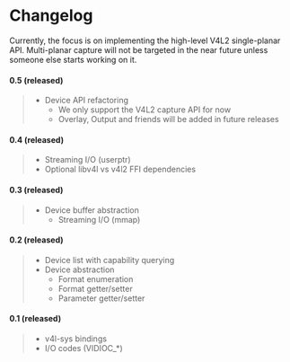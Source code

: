 # Changelog

Currently, the focus is on implementing the high-level V4L2 single-planar API.
Multi-planar capture will not be targeted in the near future unless someone else starts working on it.



#### 0.5 (released)

> * Device API refactoring
>   * We only support the V4L2 capture API for now
>   * Overlay, Output and friends will be added in future releases

#### 0.4 (released)

> * Streaming I/O (userptr)
> * Optional libv4l vs v4l2 FFI dependencies

#### 0.3 (released)
> * Device buffer abstraction
>   * Streaming I/O (mmap)

#### 0.2 (released)
> * Device list with capability querying
> * Device abstraction
>   * Format enumeration
>   * Format getter/setter
>   * Parameter getter/setter

#### 0.1 (released)
> * v4l-sys bindings
> * I/O codes (VIDIOC_*)

